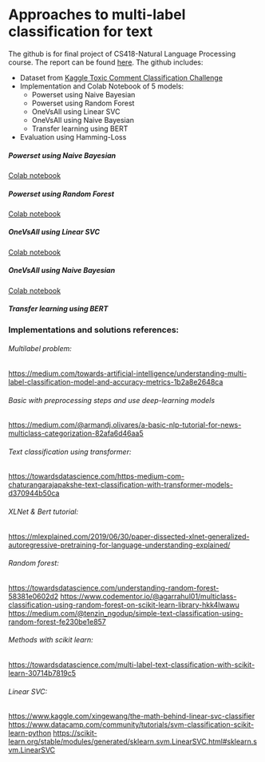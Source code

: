 # Approaches to multi-label classification for text

The github is for final project of CS418-Natural Language Processing course. The report can be found [here]().
The github includes:
  - Dataset from [Kaggle Toxic Comment Classification Challenge](https://www.kaggle.com/c/jigsaw-toxic-comment-classification-challenge/)
  - Implementation and Colab Notebook of 5 models:
    - Powerset using Naive Bayesian
    - Powerset using Random Forest
    - OneVsAll using Linear SVC
    - OneVsAll using Naive Bayesian
    - Transfer learning using BERT
  - Evaluation using Hamming-Loss

##### Powerset using Naive Bayesian
[Colab notebook](https://colab.research.google.com/drive/1EBXVLeoPRWydzW0cXWg2Oijpp7Ic4xIc)
##### Powerset using Random Forest
[Colab notebook](https://colab.research.google.com/drive/1htwCaWZuCKVlwEeOw_7l1wDxuEOaBn7L)
##### OneVsAll using Linear SVC
[Colab notebook](https://colab.research.google.com/drive/1QtMF8tO9y_DBCwV0uex_81bVxTGyNgt7)
##### OneVsAll using Naive Bayesian
[Colab notebook](https://colab.research.google.com/drive/1wZVsZdIjPGQaSM_nEeoTLuWkAovex3hq)
##### Transfer learning using BERT


### Implementations and solutions references:
###### Multilabel problem:
https://medium.com/towards-artificial-intelligence/understanding-multi-label-classification-model-and-accuracy-metrics-1b2a8e2648ca

###### Basic with preprocessing steps and use deep-learning models
https://medium.com/@armandj.olivares/a-basic-nlp-tutorial-for-news-multiclass-categorization-82afa6d46aa5

###### Text classification using transformer:
https://towardsdatascience.com/https-medium-com-chaturangarajapakshe-text-classification-with-transformer-models-d370944b50ca

###### XLNet & Bert tutorial:
https://mlexplained.com/2019/06/30/paper-dissected-xlnet-generalized-autoregressive-pretraining-for-language-understanding-explained/

###### Random forest:
https://towardsdatascience.com/understanding-random-forest-58381e0602d2
https://www.codementor.io/@agarrahul01/multiclass-classification-using-random-forest-on-scikit-learn-library-hkk4lwawu
https://medium.com/@tenzin_ngodup/simple-text-classification-using-random-forest-fe230be1e857

###### Methods with scikit learn:
https://towardsdatascience.com/multi-label-text-classification-with-scikit-learn-30714b7819c5


###### Linear SVC:
https://www.kaggle.com/xingewang/the-math-behind-linear-svc-classifier
https://www.datacamp.com/community/tutorials/svm-classification-scikit-learn-python
https://scikit-learn.org/stable/modules/generated/sklearn.svm.LinearSVC.html#sklearn.svm.LinearSVC